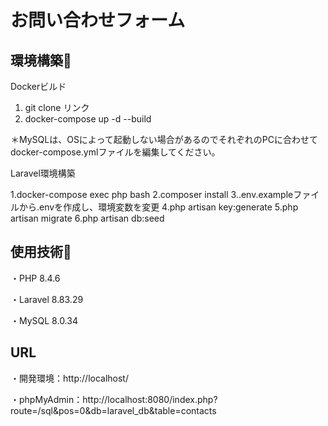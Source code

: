 # お問い合わせフォーム　
## 環境構築🔗
Dockerビルド

1.  git clone リンク
2. docker-compose up -d --build

＊MySQLは、OSによって起動しない場合があるのでそれぞれのPCに合わせて docker-compose.ymlファイルを編集してください。

Laravel環境構築

1.docker-compose exec php bash
2.composer install
3..env.exampleファイルから.envを作成し、環境変数を変更
4.php artisan key:generate
5.php artisan migrate
6.php artisan db:seed

## 使用技術🔗

・PHP 8.4.6

・Laravel 8.83.29

・MySQL 8.0.34

## URL

・開発環境：http://localhost/

・phpMyAdmin：http://localhost:8080/index.php?route=/sql&pos=0&db=laravel_db&table=contacts
